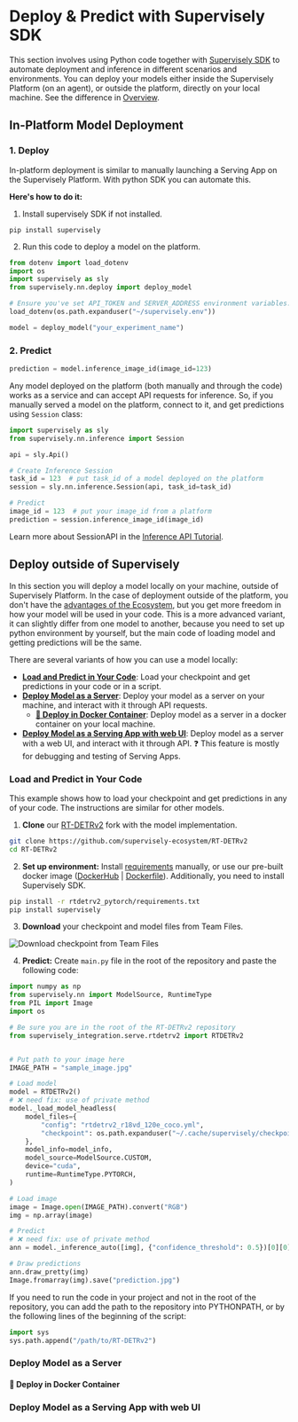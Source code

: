 # Deploy & Predict with Supervisely SDK

This section involves using Python code together with [Supervisely SDK](https://github.com/supervisely/supervisely) to automate deployment and inference in different scenarios and environments. You can deploy your models either inside the Supervisely Platform (on an agent), or outside the platform, directly on your local machine. See the difference in [Overview](overview.md#in-platform-model-deployment-vs-local-deployment).

## In-Platform Model Deployment

### 1. Deploy

In-platform deployment is similar to manually launching a Serving App on the Supervisely Platform. With python SDK you can automate this.

**Here's how to do it:**

1. Install supervisely SDK if not installed.

```
pip install supervisely
```

2. Run this code to deploy a model on the platform.

```python
from dotenv import load_dotenv
import os
import supervisely as sly
from supervisely.nn.deploy import deploy_model

# Ensure you've set API_TOKEN and SERVER_ADDRESS environment variables.
load_dotenv(os.path.expanduser("~/supervisely.env"))

model = deploy_model("your_experiment_name")
```

### 2. Predict

```python
prediction = model.inference_image_id(image_id=123)
```

Any model deployed on the platform (both manually and through the code) works as a service and can accept API requests for inference. So, if you manually served a model on the platform, connect to it, and get predictions using `Session` class:

```python
import supervisely as sly
from supervisely.nn.inference import Session

api = sly.Api()

# Create Inference Session
task_id = 123  # put task_id of a model deployed on the platform
session = sly.nn.inference.Session(api, task_id=task_id)

# Predict
image_id = 123  # put your image_id from a platform
prediction = session.inference_image_id(image_id)
```

Learn more about SessionAPI in the [Inference API Tutorial](https://developer.supervisely.com/app-development/neural-network-integration/inference-api-tutorial).


## Deploy outside of Supervisely

In this section you will deploy a model locally on your machine, outside of Supervisely Platform. In the case of deployment outside of the platform, you don't have the [advantages of the Ecosystem](overview.md#in-platform-model-deployment-vs-local-deployment), but you get more freedom in how your model will be used in your code. This is a more advanced variant, it can slightly differ from one model to another, because you need to set up python environment by yourself, but the main code of loading model and getting predictions will be the same.

There are several variants of how you can use a model locally:

* **[Load and Predict in Your Code](#load-and-predict-in-your-code)**: Load your checkpoint and get predictions in your code or in a script.
* **[Deploy Model as a Server](#deploy-model-as-a-server)**: Deploy your model as a server on your machine, and interact with it through API requests.
  * **[🐋 Deploy in Docker Container](#deploy-in-docker-container)**: Deploy model as a server in a docker container on your local machine.
* **[Deploy Model as a Serving App with web UI](#deploy-model-as-a-serving-app-with-web-ui)**: Deploy model as a server with a web UI, and interact with it through API. ❓ This feature is mostly for debugging and testing of Serving Apps.

### Load and Predict in Your Code

This example shows how to load your checkpoint and get predictions in any of your code. The instructions are similar for other models.

1. **Clone** our [RT-DETRv2](https://github.com/supervisely-ecosystem/RT-DETRv2) fork with the model implementation.

```bash
git clone https://github.com/supervisely-ecosystem/RT-DETRv2
cd RT-DETRv2
```

2. **Set up environment:** Install [requirements](https://github.com/supervisely-ecosystem/RT-DETRv2/blob/main/rtdetrv2_pytorch/requirements.txt) manually, or use our pre-built docker image ([DockerHub](https://hub.docker.com/r/supervisely/rt-detrv2/tags) | [Dockerfile](https://github.com/supervisely-ecosystem/RT-DETRv2/blob/main/docker/Dockerfile)). Additionally, you need to install Supervisely SDK.

```bash
pip install -r rtdetrv2_pytorch/requirements.txt
pip install supervisely
```

3. **Download** your checkpoint and model files from Team Files.

![Download checkpoint from Team Files](https://github.com/user-attachments/assets/796bf915-fbaf-4e93-a327-f0caa51dced4)

4. **Predict:** Create `main.py` file in the root of the repository and paste the following code:

```python
import numpy as np
from supervisely.nn import ModelSource, RuntimeType
from PIL import Image
import os

# Be sure you are in the root of the RT-DETRv2 repository
from supervisely_integration.serve.rtdetrv2 import RTDETRv2


# Put path to your image here
IMAGE_PATH = "sample_image.jpg"

# Load model
model = RTDETRv2()
# ❌ need fix: use of private method
model._load_model_headless(
    model_files={
        "config": "rtdetrv2_r18vd_120e_coco.yml",
        "checkpoint": os.path.expanduser("~/.cache/supervisely/checkpoints/rtdetrv2_r18vd_120e_coco_rerun_48.1.pth"),
    },
    model_info=model_info,
    model_source=ModelSource.CUSTOM,
    device="cuda",
    runtime=RuntimeType.PYTORCH,
)

# Load image
image = Image.open(IMAGE_PATH).convert("RGB")
img = np.array(image)

# Predict
# ❌ need fix: use of private method
ann = model._inference_auto([img], {"confidence_threshold": 0.5})[0][0]

# Draw predictions
ann.draw_pretty(img)
Image.fromarray(img).save("prediction.jpg")
```

If you need to run the code in your project and not in the root of the repository, you can add the path to the repository into PYTHONPATH, or by the following lines of the beginning of the script:

```python
import sys
sys.path.append("/path/to/RT-DETRv2")
```


### Deploy Model as a Server

#### 🐋 Deploy in Docker Container

### Deploy Model as a Serving App with web UI

